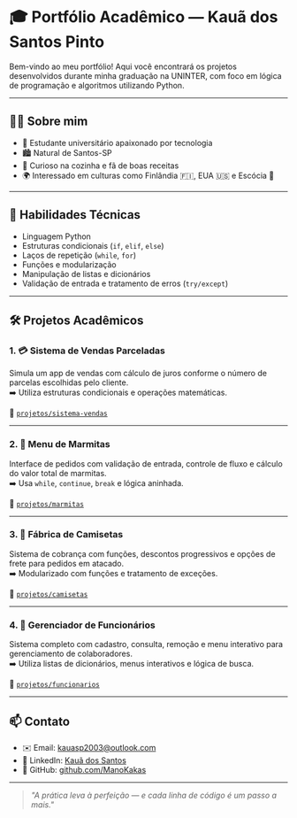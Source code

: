 # 🎓 Portfólio Acadêmico — Kauã dos Santos Pinto

Bem-vindo ao meu portfólio! Aqui você encontrará os projetos desenvolvidos durante minha graduação na UNINTER, com foco em lógica de programação e algoritmos utilizando Python.

---

## 👨‍💻 Sobre mim

- 🧠 Estudante universitário apaixonado por tecnologia
- 🏙️ Natural de Santos-SP
- 🍳 Curioso na cozinha e fã de boas receitas
- 🌍 Interessado em culturas como Finlândia 🇫🇮, EUA 🇺🇸 e Escócia 🏴

---

## 🧠 Habilidades Técnicas

- Linguagem Python
- Estruturas condicionais (`if`, `elif`, `else`)
- Laços de repetição (`while`, `for`)
- Funções e modularização
- Manipulação de listas e dicionários
- Validação de entrada e tratamento de erros (`try/except`)

---

## 🛠️ Projetos Acadêmicos

### 1. 💳 Sistema de Vendas Parceladas
Simula um app de vendas com cálculo de juros conforme o número de parcelas escolhidas pelo cliente.  
➡️ Utiliza estruturas condicionais e operações matemáticas.

📁 [`projetos/sistema-vendas`](projetos/sistema-vendas)

---

### 2. 🍱 Menu de Marmitas
Interface de pedidos com validação de entrada, controle de fluxo e cálculo do valor total de marmitas.  
➡️ Usa `while`, `continue`, `break` e lógica aninhada.

📁 [`projetos/marmitas`](projetos/marmitas)

---

### 3. 👕 Fábrica de Camisetas
Sistema de cobrança com funções, descontos progressivos e opções de frete para pedidos em atacado.  
➡️ Modularizado com funções e tratamento de exceções.

📁 [`projetos/camisetas`](projetos/camisetas)

---

### 4. 🧾 Gerenciador de Funcionários
Sistema completo com cadastro, consulta, remoção e menu interativo para gerenciamento de colaboradores.  
➡️ Utiliza listas de dicionários, menus interativos e lógica de busca.

📁 [`projetos/funcionarios`](projetos/funcionarios)

---

## 📫 Contato

- ✉️ Email: kauasp2003@outlook.com  
- 🔗 LinkedIn: [Kauã dos Santos](https://www.linkedin.com/in/kauã-dos-santos-82a770265)  
- 🐙 GitHub: [github.com/ManoKakas](https://github.com/ManoKakas)

---

> _"A prática leva à perfeição — e cada linha de código é um passo a mais."_
